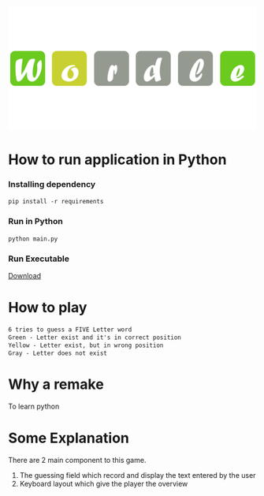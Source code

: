 [![Game Title](https://github.com/MrHunte96/Wordle_In_Python/blob/main/Logo2.png)](https://youtu.be/5MWIdxxEp7o "Wordle in Python (Simple)")

# How to run application in Python
### Installing dependency
```
pip install -r requirements
```
### Run in Python
```
python main.py
```

### Run Executable
[Download](https://github.com/MrHunte96/Bounce_In_Python/raw/main/BounceGame.zip)

# How to play
```
6 tries to guess a FIVE Letter word
Green - Letter exist and it's in correct position
Yellow - Letter exist, but in wrong position
Gray - Letter does not exist
```
# Why a remake
To learn python

# Some Explanation
There are 2 main component to this game.
1. The guessing field which record and display the text entered by the user
2. Keyboard layout which give the player the overview
